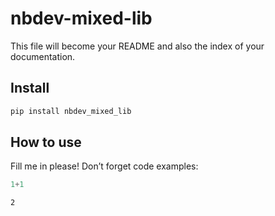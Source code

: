 nbdev-mixed-lib
================

<!-- WARNING: THIS FILE WAS AUTOGENERATED! DO NOT EDIT! -->

This file will become your README and also the index of your
documentation.

## Install

``` sh
pip install nbdev_mixed_lib
```

## How to use

Fill me in please! Don’t forget code examples:

``` python
1+1
```

    2

